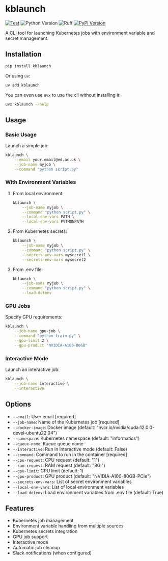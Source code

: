 # kblaunch

[![Test](https://github.com/gautierdag/kblaunch/actions/workflows/test.yaml/badge.svg)](https://github.com/gautierdag/kblaunch/actions/workflows/test.yaml)
![Python Version](https://img.shields.io/badge/python-3.9+-blue)
![Ruff](https://img.shields.io/badge/linter-ruff-blue)
[![PyPI Version](https://img.shields.io/pypi/v/kblaunch)](https://pypi.org/project/kblaunch/)

A CLI tool for launching Kubernetes jobs with environment variable and secret management.

## Installation

```bash
pip install kblaunch
```

Or using `uv`:

```bash
uv add kblaunch
```

You can even use `uvx` to use the cli without installing it:

```bash
uvx kblaunch --help
```

## Usage

### Basic Usage

Launch a simple job:

```bash
kblaunch \
    --email your.email@ed.ac.uk \
    --job-name myjob \
    --command "python script.py"
```

### With Environment Variables

1. From local environment:

    ```bash
    kblaunch \
        --job-name myjob \
        --command "python script.py" \
        --local-env-vars PATH \
        --local-env-vars PYTHONPATH
    ```

2. From Kubernetes secrets:

    ```bash
    kblaunch \
        --job-name myjob \
        --command "python script.py" \
        --secrets-env-vars mysecret1 \
        --secrets-env-vars mysecret2
    ```

3. From .env file:

    ```bash
    kblaunch \
        --job-name myjob \
        --command "python script.py" \
        --load-dotenv
    ```

### GPU Jobs

Specify GPU requirements:

```bash
kblaunch \
    --job-name gpu-job \
    --command "python train.py" \
    --gpu-limit 2 \
    --gpu-product "NVIDIA-A100-80GB"
```

### Interactive Mode

Launch an interactive job:

```bash
kblaunch \
    --job-name interactive \
    --interactive
```

## Options

- `--email`: User email [required]
- `--job-name`: Name of the Kubernetes job [required]
- `--docker-image`: Docker image (default: "nvcr.io/nvidia/cuda:12.0.0-devel-ubuntu22.04")
- `--namespace`: Kubernetes namespace (default: "informatics")
- `--queue-name`: Kueue queue name
- `--interactive`: Run in interactive mode (default: False)
- `--command`: Command to run in the container [required]
- `--cpu-request`: CPU request (default: "1")
- `--ram-request`: RAM request (default: "8Gi")
- `--gpu-limit`: GPU limit (default: 1)
- `--gpu-product`: GPU product (default: "NVIDIA-A100-80GB-PCIe")
- `--secrets-env-vars`: List of secret environment variables
- `--local-env-vars`: List of local environment variables
- `--load-dotenv`: Load environment variables from .env file (default: True)

## Features

- Kubernetes job management
- Environment variable handling from multiple sources
- Kubernetes secrets integration
- GPU job support
- Interactive mode
- Automatic job cleanup
- Slack notifications (when configured)

